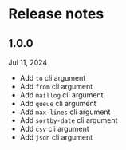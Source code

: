 # Release notes

## 1.0.0
Jul 11, 2024

- Add `to` cli argument
- Add `from` cli argument
- Add `maillog` cli argument
- Add `queue` cli argument
- Add `max-lines` cli argument
- Add `sortby-date` cli argument
- Add `csv` cli argument
- Add `json` cli argument
